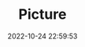 ---
weight: 1
images:
- /images/edited/138.jpeg
title: Picture
date: 2022-10-24 22:59:53
tags:
- luminar
- work
---